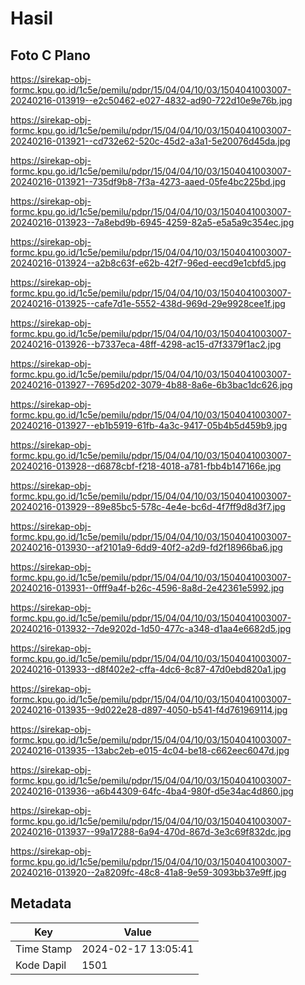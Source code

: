 # Hasil

## Foto C Plano

https://sirekap-obj-formc.kpu.go.id/1c5e/pemilu/pdpr/15/04/04/10/03/1504041003007-20240216-013919--e2c50462-e027-4832-ad90-722d10e9e76b.jpg

https://sirekap-obj-formc.kpu.go.id/1c5e/pemilu/pdpr/15/04/04/10/03/1504041003007-20240216-013921--cd732e62-520c-45d2-a3a1-5e20076d45da.jpg

https://sirekap-obj-formc.kpu.go.id/1c5e/pemilu/pdpr/15/04/04/10/03/1504041003007-20240216-013921--735df9b8-7f3a-4273-aaed-05fe4bc225bd.jpg

https://sirekap-obj-formc.kpu.go.id/1c5e/pemilu/pdpr/15/04/04/10/03/1504041003007-20240216-013923--7a8ebd9b-6945-4259-82a5-e5a5a9c354ec.jpg

https://sirekap-obj-formc.kpu.go.id/1c5e/pemilu/pdpr/15/04/04/10/03/1504041003007-20240216-013924--a2b8c63f-e62b-42f7-96ed-eecd9e1cbfd5.jpg

https://sirekap-obj-formc.kpu.go.id/1c5e/pemilu/pdpr/15/04/04/10/03/1504041003007-20240216-013925--cafe7d1e-5552-438d-969d-29e9928cee1f.jpg

https://sirekap-obj-formc.kpu.go.id/1c5e/pemilu/pdpr/15/04/04/10/03/1504041003007-20240216-013926--b7337eca-48ff-4298-ac15-d7f3379f1ac2.jpg

https://sirekap-obj-formc.kpu.go.id/1c5e/pemilu/pdpr/15/04/04/10/03/1504041003007-20240216-013927--7695d202-3079-4b88-8a6e-6b3bac1dc626.jpg

https://sirekap-obj-formc.kpu.go.id/1c5e/pemilu/pdpr/15/04/04/10/03/1504041003007-20240216-013927--eb1b5919-61fb-4a3c-9417-05b4b5d459b9.jpg

https://sirekap-obj-formc.kpu.go.id/1c5e/pemilu/pdpr/15/04/04/10/03/1504041003007-20240216-013928--d6878cbf-f218-4018-a781-fbb4b147166e.jpg

https://sirekap-obj-formc.kpu.go.id/1c5e/pemilu/pdpr/15/04/04/10/03/1504041003007-20240216-013929--89e85bc5-578c-4e4e-bc6d-4f7ff9d8d3f7.jpg

https://sirekap-obj-formc.kpu.go.id/1c5e/pemilu/pdpr/15/04/04/10/03/1504041003007-20240216-013930--af2101a9-6dd9-40f2-a2d9-fd2f18966ba6.jpg

https://sirekap-obj-formc.kpu.go.id/1c5e/pemilu/pdpr/15/04/04/10/03/1504041003007-20240216-013931--0fff9a4f-b26c-4596-8a8d-2e42361e5992.jpg

https://sirekap-obj-formc.kpu.go.id/1c5e/pemilu/pdpr/15/04/04/10/03/1504041003007-20240216-013932--7de9202d-1d50-477c-a348-d1aa4e6682d5.jpg

https://sirekap-obj-formc.kpu.go.id/1c5e/pemilu/pdpr/15/04/04/10/03/1504041003007-20240216-013933--d8f402e2-cffa-4dc6-8c87-47d0ebd820a1.jpg

https://sirekap-obj-formc.kpu.go.id/1c5e/pemilu/pdpr/15/04/04/10/03/1504041003007-20240216-013935--9d022e28-d897-4050-b541-f4d761969114.jpg

https://sirekap-obj-formc.kpu.go.id/1c5e/pemilu/pdpr/15/04/04/10/03/1504041003007-20240216-013935--13abc2eb-e015-4c04-be18-c662eec6047d.jpg

https://sirekap-obj-formc.kpu.go.id/1c5e/pemilu/pdpr/15/04/04/10/03/1504041003007-20240216-013936--a6b44309-64fc-4ba4-980f-d5e34ac4d860.jpg

https://sirekap-obj-formc.kpu.go.id/1c5e/pemilu/pdpr/15/04/04/10/03/1504041003007-20240216-013937--99a17288-6a94-470d-867d-3e3c69f832dc.jpg

https://sirekap-obj-formc.kpu.go.id/1c5e/pemilu/pdpr/15/04/04/10/03/1504041003007-20240216-013920--2a8209fc-48c8-41a8-9e59-3093bb37e9ff.jpg


## Metadata

| Key        | Value               |
| ---------- | ------------------- |
| Time Stamp | 2024-02-17 13:05:41 |
| Kode Dapil | 1501                |



